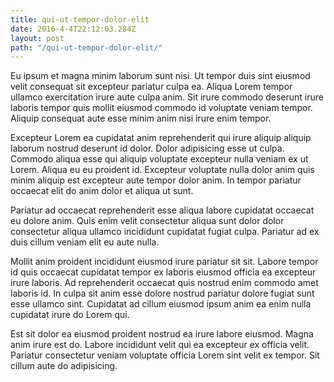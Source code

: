 ```yaml
---
title: qui-ut-tempor-dolor-elit
date: 2016-4-4T22:12:03.284Z
layout: post
path: "/qui-ut-tempor-dolor-elit/"
---
```


Eu ipsum et magna minim laborum sunt nisi. Ut tempor duis sint eiusmod velit consequat sit excepteur pariatur culpa ea. Aliqua Lorem tempor ullamco exercitation irure aute culpa anim. Sit irure commodo deserunt irure laboris tempor quis mollit eiusmod commodo id voluptate veniam tempor. Aliquip consequat aute esse minim anim nisi irure enim tempor.

Excepteur Lorem ea cupidatat anim reprehenderit qui irure aliquip aliquip laborum nostrud deserunt id dolor. Dolor adipisicing esse ut culpa. Commodo aliqua esse qui aliquip voluptate excepteur nulla veniam ex ut Lorem. Aliqua eu eu proident id. Excepteur voluptate nulla dolor anim quis minim aliquip est excepteur aute tempor dolor anim. In tempor pariatur occaecat elit do anim dolor et aliqua ut sunt.

Pariatur ad occaecat reprehenderit esse aliqua labore cupidatat occaecat eu dolore anim. Quis enim velit consectetur aliqua sunt dolor dolor consectetur aliqua ullamco incididunt cupidatat fugiat culpa. Pariatur ad ex duis cillum veniam elit eu aute nulla.

Mollit anim proident incididunt eiusmod irure pariatur sit sit. Labore tempor id quis occaecat cupidatat tempor ex laboris eiusmod officia ea excepteur irure laboris. Ad reprehenderit occaecat quis nostrud enim commodo amet laboris id. In culpa sit anim esse dolore nostrud pariatur dolore fugiat sunt esse ullamco sint. Cupidatat ad cillum eiusmod ipsum anim ea enim nulla cupidatat irure do Lorem qui.

Est sit dolor ea eiusmod proident nostrud ea irure labore eiusmod. Magna anim irure est do. Labore incididunt velit qui ea excepteur ex officia velit. Pariatur consectetur veniam voluptate officia Lorem sint velit ex tempor. Sit cillum aute do adipisicing.